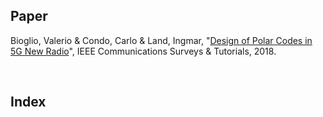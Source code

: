 ## Paper
Bioglio, Valerio & Condo, Carlo & Land, Ingmar, "<a href="https://arxiv.org/abs/1804.04389">Design of Polar Codes in 5G New Radio</a>", IEEE Communications Surveys & Tutorials, 2018.    

</br>

## Index
